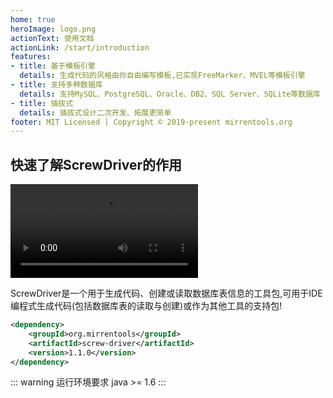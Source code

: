 ```yaml
---
home: true
heroImage: logo.png
actionText: 使用文档
actionLink: /start/introduction
features:
- title: 基于模板引擎
  details: 生成代码的风格由你自由编写模板,已实现FreeMarker、MVEL等模板引擎
- title: 支持多种数据库
  details: 支持MySQL、PostgreSQL、Oracle、DB2、SQL Server、SQLite等数据库
- title: 插拔式
  details: 插拔式设计二次开发、拓展更简单
footer: MIT Licensed | Copyright © 2019-present mirrentools.org
---
```

## 快速了解ScrewDriver的作用
<video src="https://gitee.com/mirren/screw-driver-docs/raw/master/video.mp4" controls="controls" style="max-width:100%">
您的浏览器不支持 video 标签。
</video>

ScrewDriver是一个用于生成代码、创建或读取数据库表信息的工具包,可用于IDE编程式生成代码(包括数据库表的读取与创建)或作为其他工具的支持包!
``` XML
<dependency>
    <groupId>org.mirrentools</groupId>
    <artifactId>screw-driver</artifactId>
    <version>1.1.0</version>
</dependency>
```
::: warning 运行环境要求
java >= 1.6
:::